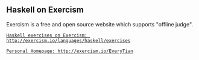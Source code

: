 ## Haskell on Exercism

Exercism is a free and open source website which supports "offline judge".

[`Haskell exercises on Exercism: http://exercism.io/languages/haskell/exercises`](http://exercism.io/languages/haskell/exercises)

[`Personal Homepage: http://exercism.io/EveryTian`](http://exercism.io/EveryTian)
